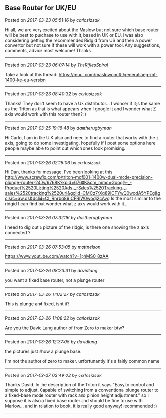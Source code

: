 ## Base Router for UK/EU
Posted on *2017-03-23 05:51:16* by *carlosizsak*

Hi all, we are very excited about the Maslow but not sure which base router will be best to purchase to use with it, based in UK or EU. I was also considering getting the recommended Ridgid from US and then a power convertor but not sure if these will work with a power tool. Any suggestions, comments, advice most welcome!
Thanks

---

Posted on *2017-03-23 06:07:14* by *TheRiflesSpiral*

Take a look at this thread: https://muut.com/maslowcnc#!/general:aeg-mf-1400-ke-eu-version

---

Posted on *2017-03-23 08:40:32* by *carlosizsak*

Thanks! They don't seem to have a UK distributor... I wonder if it;s the same as the Triton as that is what appears when I google it and  I wonder what Z axis would work with this router then? :)

---

Posted on *2017-03-25 19:16:48* by *dantherugbyman*

Hi Carlo, I am in the U.K also and need to find a router that works with the z axis, going to do some investigating, hopefully if I post some options here people maybe able to point out which ones look promising.

---

Posted on *2017-03-26 02:16:06* by *carlosizsak*

Hi Dan, thanks for message. I've been looking at this 
http://www.screwfix.com/p/triton-mof001-1400w-dual-mode-precision-plunge-router-240v/6768K?kpid=6768K&cm_mmc=Google-_-Product%2520Listing%2520Ads-_-Sales%2520Tracking-_-sales%2520tracking%2520url&gclid=CMCz7rXq89ICFYwQ0wodA5YPEg&gclsrc=aw.ds&dclid=CI_Rnrbq89ICFRIW0wodj2cAvg
Is the most similar to the ridgid I can find but wonder what z axis would work with it...

---

Posted on *2017-03-26 07:32:16* by *dantherugbyman*

I need to dig out a picture of the ridgid, is there one showing the z axis connected ?

---

Posted on *2017-03-26 07:53:05* by *mattnelson*

https://www.youtube.com/watch?v=1phMS0_8zAA

---

Posted on *2017-03-26 08:23:31* by *davidlang*

you want a fixed base router, not a plunge router

---

Posted on *2017-03-26 11:02:27* by *carlosizsak*

This is plunge and fixed, isnt it?

---

Posted on *2017-03-26 11:08:22* by *carlosizsak*

Are you the David Lang author of from Zero to maker btw?

---

Posted on *2017-03-26 12:37:05* by *davidlang*

the pictures just show a plunge base.

I'm not the author of zero to maker. unfortunantly it's a fairly common name

---

Posted on *2017-03-27 02:49:02* by *carlosizsak*

Thanks David. In the description of the Triton it says "Easy to control and simple to adjust. Capable of switching from a conventional plunge router to a fixed-base mode router with rack and pinion height adjustment." so I suppose it is also a fixed base router and should be fine to use with Marlow... 
and in relation to book, it is really good anyway! recommended :)

---

